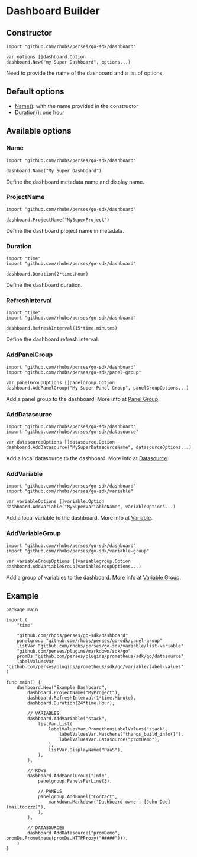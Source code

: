 # Dashboard Builder

## Constructor

```golang
import "github.com/rhobs/perses/go-sdk/dashboard"

var options []dashboard.Option
dashboard.New("my Super Dashboard", options...)
```

Need to provide the name of the dashboard and a list of options.

## Default options

- [Name()](#name): with the name provided in the constructor
- [Duration()](#duration): one hour

## Available options

### Name

```golang
import "github.com/rhobs/perses/go-sdk/dashboard" 

dashboard.Name("My Super Dashboard")
```

Define the dashboard metadata name and display name.

### ProjectName

```golang
import "github.com/rhobs/perses/go-sdk/dashboard" 

dashboard.ProjectName("MySuperProject")
```

Define the dashboard project name in metadata.

### Duration

```golang
import "time"
import "github.com/rhobs/perses/go-sdk/dashboard" 

dashboard.Duration(2*time.Hour)
```

Define the dashboard duration.

### RefreshInterval

```golang
import "time"
import "github.com/rhobs/perses/go-sdk/dashboard" 

dashboard.RefreshInterval(15*time.minutes)
```

Define the dashboard refresh interval.

### AddPanelGroup

```golang
import "github.com/rhobs/perses/go-sdk/dashboard"
import "github.com/rhobs/perses/go-sdk/panel-group"

var panelGroupOptions []panelgroup.Option
dashboard.AddPanelGroup("My Super Panel Group", panelGroupOptions...)
```

Add a panel group to the dashboard. More info at [Panel Group](./panel-group.md).

### AddDatasource

```golang
import "github.com/rhobs/perses/go-sdk/dashboard"
import "github.com/rhobs/perses/go-sdk/datasource"

var datasourceOptions []datasource.Option
dashboard.AddDatasource("MySuperDatasourceName", datasourceOptions...)
```

Add a local datasource to the dashboard. More info at [Datasource](./datasource.md).

### AddVariable

```golang
import "github.com/rhobs/perses/go-sdk/dashboard"
import "github.com/rhobs/perses/go-sdk/variable"

var variableOptions []variable.Option
dashboard.AddVariable("MySuperVariableName", variableOptions...)
```

Add a local variable to the dashboard. More info at [Variable](./variable.md).

### AddVariableGroup

```golang
import "github.com/rhobs/perses/go-sdk/dashboard" 
import "github.com/rhobs/perses/go-sdk/variable-group"

var variableGroupOptions []variablegroup.Option
dashboard.AddVariableGroup(variableGroupOptions...)
```

Add a group of variables to the dashboard. More info at [Variable Group](./variable-group.md).

## Example

```golang
package main

import (
	"time"

	"github.com/rhobs/perses/go-sdk/dashboard"
	panelgroup "github.com/rhobs/perses/go-sdk/panel-group"
	listVar "github.com/rhobs/perses/go-sdk/variable/list-variable"
	"github.com/perses/plugins/markdown/sdk/go"
	promDs "github.com/perses/plugins/prometheus/sdk/go/datasource"
	labelValuesVar "github.com/perses/plugins/prometheus/sdk/go/variable/label-values"
)

func main() {
	dashboard.New("Example Dashboard",
		dashboard.ProjectName("MyProject"),
		dashboard.RefreshInterval(1*time.Minute),
		dashboard.Duration(24*time.Hour),

		// VARIABLES
		dashboard.AddVariable("stack",
			listVar.List(
				labelValuesVar.PrometheusLabelValues("stack",
					labelValuesVar.Matchers("thanos_build_info{}"),
					labelValuesVar.Datasource("promDemo"),
				),
				listVar.DisplayName("PaaS"),
			),
		),

		// ROWS
		dashboard.AddPanelGroup("Info",
			panelgroup.PanelsPerLine(3),

			// PANELS
			panelgroup.AddPanel("Contact",
				markdown.Markdown("Dashboard owner: [John Doe](mailto:zzz)"),
			),
		),

		// DATASOURCES
		dashboard.AddDatasource("promDemo", promDs.Prometheus(promDs.HTTPProxy("#####"))),
	)
}

```
